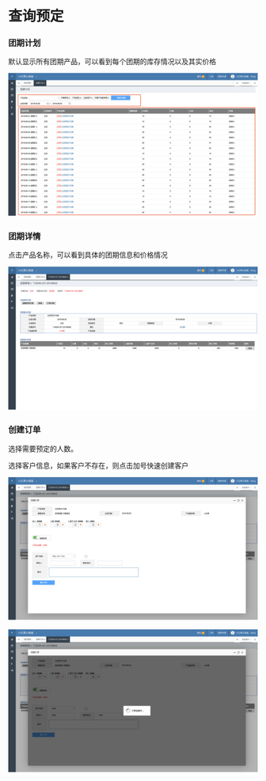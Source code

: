 # 查询预定

### 团期计划

默认显示所有团期产品，可以看到每个团期的库存情况以及其实价格

![](../.gitbook/assets/image%20%28112%29.png)

### 团期详情

点击产品名称，可以看到具体的团期信息和价格情况

![](../.gitbook/assets/image%20%2868%29.png)

### 创建订单

选择需要预定的人数。

选择客户信息，如果客户不存在，则点击加号快速创建客户

![](../.gitbook/assets/image%20%2894%29.png)

![](../.gitbook/assets/image%20%2865%29.png)





